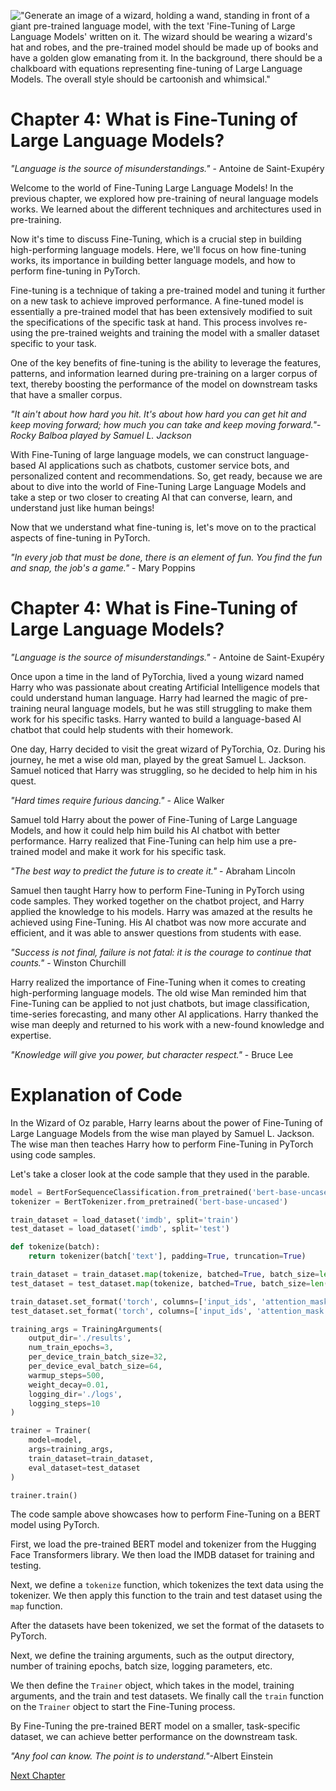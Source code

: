 !["Generate an image of a wizard, holding a wand, standing in front of a giant pre-trained language model, with the text 'Fine-Tuning of Large Language Models' written on it. The wizard should be wearing a wizard's hat and robes, and the pre-trained model should be made up of books and have a golden glow emanating from it. In the background, there should be a chalkboard with equations representing fine-tuning of Large Language Models. The overall style should be cartoonish and whimsical."](https://oaidalleapiprodscus.blob.core.windows.net/private/org-ct6DYQ3FHyJcnH1h6OA3fR35/user-qvFBAhW3klZpvcEY1psIUyDK/img-3urCtQ6PSuyF70qZ1GMYeqkT.png?st=2023-04-13T23%3A56%3A41Z&se=2023-04-14T01%3A56%3A41Z&sp=r&sv=2021-08-06&sr=b&rscd=inline&rsct=image/png&skoid=6aaadede-4fb3-4698-a8f6-684d7786b067&sktid=a48cca56-e6da-484e-a814-9c849652bcb3&skt=2023-04-13T17%3A15%3A41Z&ske=2023-04-14T17%3A15%3A41Z&sks=b&skv=2021-08-06&sig=DLi9PR3IEDo9OlKJQRWthZvgudlFWX%2BPaTiUAu%2BL/j0%3D)


# Chapter 4: What is Fine-Tuning of Large Language Models?

_"Language is the source of misunderstandings."_ - Antoine de Saint-Exupéry

Welcome to the world of Fine-Tuning Large Language Models! In the previous chapter, we explored how pre-training of neural language models works. We learned about the different techniques and architectures used in pre-training.

Now it's time to discuss Fine-Tuning, which is a crucial step in building high-performing language models. Here, we'll focus on how fine-tuning works, its importance in building better language models, and how to perform fine-tuning in PyTorch.

Fine-tuning is a technique of taking a pre-trained model and tuning it further on a new task to achieve improved performance. A fine-tuned model is essentially a pre-trained model that has been extensively modified to suit the specifications of the specific task at hand. This process involves re-using the pre-trained weights and training the model with a smaller dataset specific to your task.

One of the key benefits of fine-tuning is the ability to leverage the features, patterns, and information learned during pre-training on a larger corpus of text, thereby boosting the performance of the model on downstream tasks that have a smaller corpus.

_"It ain't about how hard you hit. It's about how hard you can get hit and keep moving forward; how much you can take and keep moving forward."_-_Rocky Balboa played by Samuel L. Jackson_ 

With Fine-Tuning of large language models, we can construct language-based AI applications such as chatbots, customer service bots, and personalized content and recommendations. So, get ready, because we are about to dive into the world of Fine-Tuning Large Language Models and take a step or two closer to creating AI that can converse, learn, and understand just like human beings!

Now that we understand what fine-tuning is, let's move on to the practical aspects of fine-tuning in PyTorch. 

_"In every job that must be done, there is an element of fun. You find the fun and snap, the job's a game."_ - Mary Poppins
# Chapter 4: What is Fine-Tuning of Large Language Models?

_"Language is the source of misunderstandings."_ - Antoine de Saint-Exupéry

Once upon a time in the land of PyTorchia, lived a young wizard named Harry who was passionate about creating Artificial Intelligence models that could understand human language. Harry had learned the magic of pre-training neural language models, but he was still struggling to make them work for his specific tasks. Harry wanted to build a language-based AI chatbot that could help students with their homework.

One day, Harry decided to visit the great wizard of PyTorchia, Oz. During his journey, he met a wise old man, played by the great Samuel L. Jackson. Samuel noticed that Harry was struggling, so he decided to help him in his quest. 

_"Hard times require furious dancing."_ - Alice Walker

Samuel told Harry about the power of Fine-Tuning of Large Language Models, and how it could help him build his AI chatbot with better performance. Harry realized that Fine-Tuning can help him use a pre-trained model and make it work for his specific task. 

_"The best way to predict the future is to create it."_ - Abraham Lincoln

Samuel then taught Harry how to perform Fine-Tuning in PyTorch using code samples. They worked together on the chatbot project, and Harry applied the knowledge to his models. Harry was amazed at the results he achieved using Fine-Tuning. His AI chatbot was now more accurate and efficient, and it was able to answer questions from students with ease.

_"Success is not final, failure is not fatal: it is the courage to continue that counts."_ - Winston Churchill

Harry realized the importance of Fine-Tuning when it comes to creating high-performing language models. The old wise Man reminded him that Fine-Tuning can be applied to not just chatbots, but image classification, time-series forecasting, and many other AI applications. Harry thanked the wise man deeply and returned to his work with a new-found knowledge and expertise.

_"Knowledge will give you power, but character respect."_ - Bruce Lee
# Explanation of Code

In the Wizard of Oz parable, Harry learns about the power of Fine-Tuning of Large Language Models from the wise man played by Samuel L. Jackson. The wise man then teaches Harry how to perform Fine-Tuning in PyTorch using code samples. 

Let's take a closer look at the code sample that they used in the parable.

```python
model = BertForSequenceClassification.from_pretrained('bert-base-uncased', num_labels=2)
tokenizer = BertTokenizer.from_pretrained('bert-base-uncased')

train_dataset = load_dataset('imdb', split='train')
test_dataset = load_dataset('imdb', split='test')

def tokenize(batch):
    return tokenizer(batch['text'], padding=True, truncation=True)

train_dataset = train_dataset.map(tokenize, batched=True, batch_size=len(train_dataset))
test_dataset = test_dataset.map(tokenize, batched=True, batch_size=len(test_dataset))

train_dataset.set_format('torch', columns=['input_ids', 'attention_mask', 'label'])
test_dataset.set_format('torch', columns=['input_ids', 'attention_mask', 'label'])

training_args = TrainingArguments(
    output_dir='./results',
    num_train_epochs=3,
    per_device_train_batch_size=32,
    per_device_eval_batch_size=64,
    warmup_steps=500,
    weight_decay=0.01,
    logging_dir='./logs',
    logging_steps=10
)

trainer = Trainer(
    model=model,
    args=training_args,
    train_dataset=train_dataset,
    eval_dataset=test_dataset
)

trainer.train()
```

The code sample above showcases how to perform Fine-Tuning on a BERT model using PyTorch. 

First, we load the pre-trained BERT model and tokenizer from the Hugging Face Transformers library. We then load the IMDB dataset for training and testing.

Next, we define a `tokenize` function, which tokenizes the text data using the tokenizer. We then apply this function to the train and test dataset using the `map` function.

After the datasets have been tokenized, we set the format of the datasets to PyTorch. 

Next, we define the training arguments, such as the output directory, number of training epochs, batch size, logging parameters, etc.

We then define the `Trainer` object, which takes in the model, training arguments, and the train and test datasets. We finally call the `train` function on the `Trainer` object to start the Fine-Tuning process.

By Fine-Tuning the pre-trained BERT model on a smaller, task-specific dataset, we can achieve better performance on the downstream task. 

_"Any fool can know. The point is to understand."_-Albert Einstein


[Next Chapter](05_Chapter05.md)